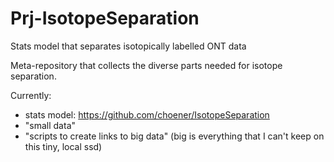 # Prj-IsotopeSeparation
Stats model that separates isotopically labelled ONT data

Meta-repository that collects the diverse parts needed for isotope separation.

Currently:
- stats model: <https://github.com/choener/IsotopeSeparation>
- "small data"
- "scripts to create links to big data" (big is everything that I can't keep on this tiny, local ssd)
